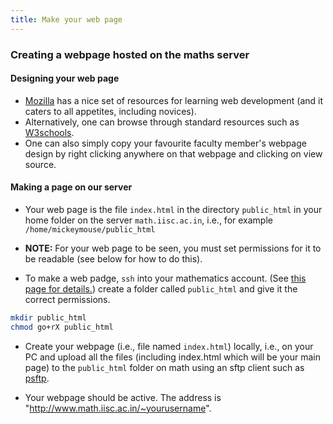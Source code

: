 ```yaml
---
title: Make your web page
---
```

### Creating a webpage hosted on the maths server

#### Designing your web page

* [Mozilla](https://developer.mozilla.org/en-US/docs/Learn) has a nice set of resources for learning web development (and it caters to all appetites, including novices).
* Alternatively, one can browse through standard resources such as [W3schools](https://www.w3schools.com/html/).
* One can also simply copy your favourite faculty member's webpage design by right clicking anywhere on that webpage and clicking on view source.

#### Making a page on our server

* Your web page is the file `index.html` in the directory `public_html` in your home folder on the server `math.iisc.ac.in`, i.e., for example `/home/mickeymouse/public_html`

* __NOTE:__ For your web page to be seen, you must set permissions for it to be readable (see below for how to do this).

* To make a web padge, `ssh` into your mathematics account. (See [this page for details.](https://math.iisc.ac.in/sshinfo.html)) create a folder called `public_html` and give it the correct permissions.
```bash
mkdir public_html
chmod go+rX public_html
```

* Create your webpage (i.e., file named `index.html`) locally, i.e., on your PC and upload all the files (including index.html which will be your main page) to the `public_html` folder on math using an sftp client such as [psftp](https://www.chiark.greenend.org.uk/~sgtatham/putty/latest.html).

* Your webpage should be active. The address is "http://www.math.iisc.ac.in/~yourusername".

